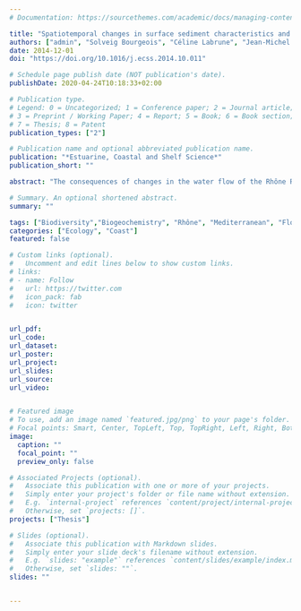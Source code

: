 ```yaml
---
# Documentation: https://sourcethemes.com/academic/docs/managing-content/

title: "Spatiotemporal changes in surface sediment characteristics and benthic macrofauna composition off the Rhône River in relation to its hydrological regime"
authors: ["admin", "Solveig Bourgeois", "Céline Labrune", "Jean-Michel Amouroux", "Karine Escoubeyrou", "Roselyne Buscail", "Alicia Romero-Ramirez", "François Lantoine", "Gilles Vétion", "Sabrina Bichon", "Martin Desmalades", "Béatrice Rivière", "Bruno Deflandre", "Antoine Grémare"]
date: 2014-12-01
doi: "https://doi.org/10.1016/j.ecss.2014.10.011"

# Schedule page publish date (NOT publication's date).
publishDate: 2020-04-24T10:18:33+02:00

# Publication type.
# Legend: 0 = Uncategorized; 1 = Conference paper; 2 = Journal article;
# 3 = Preprint / Working Paper; 4 = Report; 5 = Book; 6 = Book section;
# 7 = Thesis; 8 = Patent
publication_types: ["2"]

# Publication name and optional abbreviated publication name.
publication: "*Estuarine, Coastal and Shelf Science*"
publication_short: ""

abstract: "The consequences of changes in the water flow of the Rhône River on surface sediment characteristics and benthic macrofauna composition were assessed within 3 distinct areas: (1) the delta front, (2) the prodelta, and (3) the distal zone. Five stations were sampled during or closely after: (1) an oceanic flood (April 2007), (2) a generalized flood (May 2008), (3) a Cevenol flood (December 2008), and (4) a dry period (July 2011). Measurements of sediment characteristics included granulometry (D0.5), bulk descriptors of sedimentary organics (OC, TN and THAA), descriptors of labile components of sedimentary organics (chloropigments, EHAA), and both descriptors of origin (Chl-b/Chl-a, C/N) and lability (Chl-a/(Chl-a+Phaeo-a), EHAA/THAA) of sedimentary organics. Sediment Profile Images were collected during April 2007, May 2008 and July 2011. Temporal changes in both sedimentary organics and benthic macrofauna were more important in the delta front and the prodelta than in the distal zone. Bulk characteristics of sedimentary organics presented decreasing inshore/offshore gradients during both April 2007 and July 2011 but not during May and December 2008. There were significant temporal changes in EHAA/THAA at all stations. Changes in benthic macrofauna composition differed between: (1) the delta front and the prodelta, and (2) the distal zone. In the former area, the dry period was associated with establishing a mature community characterized by high abundances and species richness. The best description of spatiotemporal changes in benthic macrofauna composition by surface sediment characteristics was obtained using D0.5, Chl-b/Chl-a, Chl-a/(Chl-a+Phaeo-a) and EHAA, which supports the role of the quality of sedimentary organics in controlling benthic macrofauna composition."

# Summary. An optional shortened abstract.
summary: ""

tags: ["Biodiversity","Biogeochemistry", "Rhône", "Mediterranean", "Flood", "Thesis"]
categories: ["Ecology", "Coast"]
featured: false

# Custom links (optional).
#   Uncomment and edit lines below to show custom links.
# links:
# - name: Follow
#   url: https://twitter.com
#   icon_pack: fab
#   icon: twitter


url_pdf: 
url_code:
url_dataset: 
url_poster: 
url_project:
url_slides:
url_source:
url_video: 


# Featured image
# To use, add an image named `featured.jpg/png` to your page's folder. 
# Focal points: Smart, Center, TopLeft, Top, TopRight, Left, Right, BottomLeft, Bottom, BottomRight.
image:
  caption: ""
  focal_point: ""
  preview_only: false

# Associated Projects (optional).
#   Associate this publication with one or more of your projects.
#   Simply enter your project's folder or file name without extension.
#   E.g. `internal-project` references `content/project/internal-project/index.md`.
#   Otherwise, set `projects: []`.
projects: ["Thesis"]

# Slides (optional).
#   Associate this publication with Markdown slides.
#   Simply enter your slide deck's filename without extension.
#   E.g. `slides: "example"` references `content/slides/example/index.md`.
#   Otherwise, set `slides: ""`.
slides: ""


---
```

